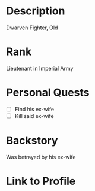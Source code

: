 # Description
Dwarven Fighter, Old

# Rank
Lieutenant in Imperial Army

# Personal Quests
- [ ] Find his ex-wife
- [ ] Kill said ex-wife

# Backstory
Was betrayed by his ex-wife

# Link to Profile
